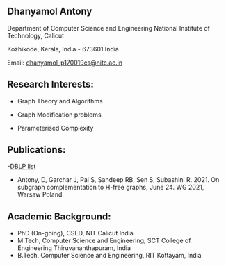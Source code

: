 ## Dhanyamol Antony

Department of Computer Science and Engineering
National Institute of Technology, Calicut

Kozhikode, Kerala, India - 673601 India

Email: dhanyamol_p170019cs@nitc.ac.in

## Research Interests:

* Graph Theory and Algorithms

* Graph Modification problems

* Parameterised Complexity

## Publications:

-[DBLP list](https://dblp.org/pid/287/4769.html)

* Antony, D, Garchar J, Pal S, Sandeep RB, Sen S, Subashini R. 2021. On subgraph complementation to H-free graphs, June 24. WG 2021, Warsaw Poland


## Academic Background:

 * PhD (On-going), CSED, NIT Calicut India
 * M.Tech, Computer Science and Engineering, SCT College of Engineering Thiruvananthapuram, India
 * B.Tech, Computer Science and Engineering, RIT Kottayam, India


